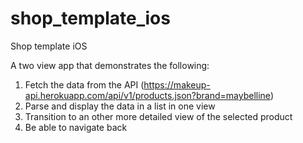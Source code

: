 # shop_template_ios
Shop template iOS

A two view app that demonstrates the following:
1. Fetch the data from the API (https://makeup-api.herokuapp.com/api/v1/products.json?brand=maybelline)
2. Parse and display the data in a list in one view
3. Transition to an other more detailed view of the selected product
4. Be able to navigate back
